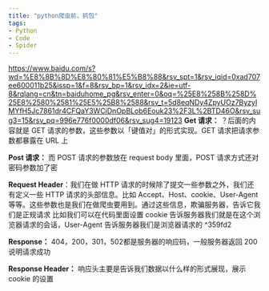 ```yaml
---
title: "python爬虫前，抓包"
tags:
- Python
- Code
- Spider
---
```

https://www.baidu.com/s?wd=%E8%8B%8D%E8%80%81%E5%B8%88&rsv_spt=1&rsv_iqid=0xad707ee600011b25&issp=1&f=8&rsv_bp=1&rsv_idx=2&ie=utf-8&rqlang=cn&tn=baiduhome_pg&rsv_enter=0&oq=%25E8%258B%258D%25E8%2580%2581%25E5%25B8%2588&rsv_t=5d8eqNDy4ZpyUOz7ByzyIMYfH5Jc7861dr4CFQaY3WCiDnOpBLob6Eouk23%2F3L%2BTD46O&rsv_sug3=15&rsv_pq=996e776f0000df06&rsv_sug4=19123
**Get 请求：** ？后面的内容就是 GET 请求的参数，这些参数以「键值对」的形式实现。GET 请求把请求参数都暴露在 URL 上

**Post 请求：** 而 POST 请求的参数放在 request body 里面，POST 请求方式还对密码参数加了密

**Request Header**：我们在做 HTTP 请求的时候除了提交一些参数之外，我们还有定义一些 HTTP 请求的头部信息。比如 Accept、Host、cookie、User-Agent 等等。这些参数也是我们在做爬虫要用到。通过这些信息，欺骗服务器，告诉它我们是正规请求
比如我们可以在代码里面设置 cookie 告诉服务器我们就是在这个浏览器请求的会话，User-Agent 告诉服务器我们是浏览器请求的 ^359fd2

**Response：** 404，200，301，502都是服务器的响应码，一般服务器返回 200 说明请求成功

**Response Header：** 响应头主要是告诉我们数据以什么样的形式展现，展示 cookie 的设置

